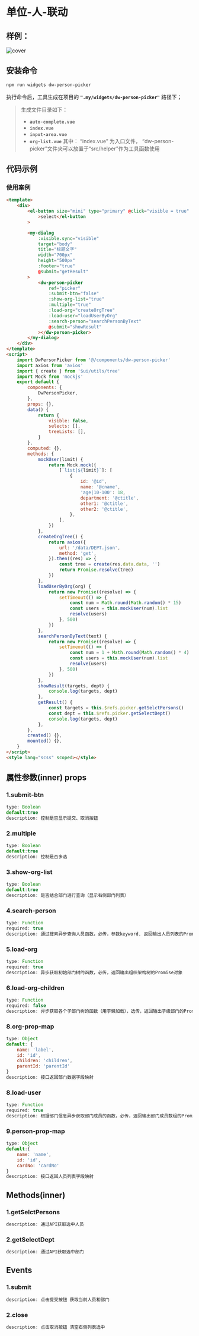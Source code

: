 # 单位-人-联动

## 样例：

![cover](/my/img/dw.jpg)

## 安装命令

```sh
npm run widgets dw-person-picker
```

执行命令后，工具生成在项目的 **`".my/widgets/dw-person-picker"`** 路径下；

> 生成文件目录如下：
>
> -   **`auto-complete.vue`**
> -   **`index.vue`**
> -   **`input-area.vue`**
> -   **`org-list.vue`**
>     其中： “index.vue” 为入口文件， “dw-person-picker”文件夹可以放置于“src/helper”作为工具函数使用

## 代码示例

### 使用案例

```html
<template>
	<div>
		<el-button size="mini" type="primary" @click="visible = true"
			>select</el-button
		>

		<my-dialog
			:visible.sync="visible"
			target="body"
			title="标题文字"
			width="700px"
			height="500px"
			:footer="true"
			@submit="getResult"
		>
			<dw-person-picker
				ref="picker"
				:submit-btn="false"
				:show-org-list="true"
				:multiple="true"
				:load-org="createOrgTree"
				:load-user="loadUserByOrg"
				:search-person="searchPersonByText"
				@submit="showResult"
			></dw-person-picker>
		</my-dialog>
	</div>
</template>
<script>
	import DwPersonPicker from '@/components/dw-person-picker'
	import axios from 'axios'
	import { create } from '$ui/utils/tree'
	import Mock from 'mockjs'
	export default {
		components: {
			DwPersonPicker,
		},
		props: {},
		data() {
			return {
				visible: false,
				selects: [],
				treeLists: [],
			}
		},
		computed: {},
		methods: {
			mockUser(limit) {
				return Mock.mock({
					[`list|${limit}`]: [
						{
							id: '@id',
							name: '@cname',
							'age|10-100': 18,
							department: '@ctitle',
							other1: '@ctitle',
							other2: '@ctitle',
						},
					],
				})
			},
			createOrgTree() {
				return axios({
					url: '/data/DEPT.json',
					method: 'get',
				}).then((res) => {
					const tree = create(res.data.data, '')
					return Promise.resolve(tree)
				})
			},
			loadUserByOrg(org) {
				return new Promise((resolve) => {
					setTimeout(() => {
						const num = Math.round(Math.random() * 15)
						const users = this.mockUser(num).list
						resolve(users)
					}, 500)
				})
			},
			searchPersonByText(text) {
				return new Promise((resolve) => {
					setTimeout(() => {
						const num = 1 + Math.round(Math.random() * 4)
						const users = this.mockUser(num).list
						resolve(users)
					}, 500)
				})
			},
			showResult(targets, dept) {
				console.log(targets, dept)
			},
			getResult() {
				const targets = this.$refs.picker.getSelctPersons()
				const dept = this.$refs.picker.getSelectDept()
				console.log(targets, dept)
			},
		},
		created() {},
		mounted() {},
	}
</script>
<style lang="scss" scoped></style>
```

## 属性参数(inner) props

### 1.submit-btn

```javascript
type: Boolean
default:true
description: 控制是否显示提交、取消按钮
```

### 2.multiple

```javascript
type: Boolean
default:true
description: 控制是否多选
```

### 3.show-org-list

```javascript
type: Boolean
default:true
description: 是否结合部门进行查询（显示右侧部门列表）
```

### 4.search-person

```javascript
type: Function
required: true
description: 通过搜索异步查询人员函数，必传，参数keyword, 返回输出人员列表的Promise对象
```

### 5.load-org

```javascript
type: Function
required: true
description: 异步获取初始部门树的函数，必传，返回输出组织架构树的Promise对象
```

### 6.load-org-children

```javascript
type: Function
required: false
description: 异步获取各个子部门树的函数（用于懒加载），选传，返回输出子级部门的Promise对象
```

### 8.org-prop-map

```javascript
type: Object
default: {
    name: 'label',
    id: 'id',
    children: 'children',
    parentId: 'parentId'
}
description: 接口返回部门数据字段映射
```

### 8.load-user

```javascript
type: Function
required: true
description: 根据部门信息异步获取部门成员的函数，必传，返回输出部门成员数组的Promise对象
```

### 9.person-prop-map

```javascript
type: Object
default:{
    name: 'name',
    id: 'id',
    cardNo: 'cardNo'
}
description: 接口返回人员列表字段映射
```

## Methods(inner) 
### 1.getSelctPersons
```javascript
description: 通过API获取选中人员
```

### 2.getSelectDept
```javascript
description: 通过API获取选中部门
```

## Events
### 1.submit
```javascript
description: 点击提交按钮 获取当前人员和部门
```

### 2.close
```javascript
description: 点击取消按钮 清空右侧列表选中
```
